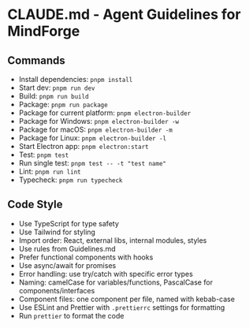 # CLAUDE.md - Agent Guidelines for MindForge

## Commands

- Install dependencies: `pnpm install`
- Start dev: `pnpm run dev`
- Build: `pnpm run build`
- Package: `pnpm run package`
- Package for current platform: `pnpm electron-builder`
- Package for Windows: `pnpm electron-builder -w`
- Package for macOS: `pnpm electron-builder -m`
- Package for Linux: `pnpm electron-builder -l`
- Start Electron app: `pnpm electron:start`
- Test: `pnpm test`
- Run single test: `pnpm test -- -t "test name"`
- Lint: `pnpm run lint`
- Typecheck: `pnpm run typecheck`

## Code Style

- Use TypeScript for type safety
- Use Tailwind for styling
- Import order: React, external libs, internal modules, styles
- Use rules from Guidelines.md
- Prefer functional components with hooks
- Use async/await for promises
- Error handling: use try/catch with specific error types
- Naming: camelCase for variables/functions, PascalCase for components/interfaces
- Component files: one component per file, named with kebab-case
- Use ESLint and Prettier with `.prettierrc` settings for formatting
- Run `prettier` to format the code

